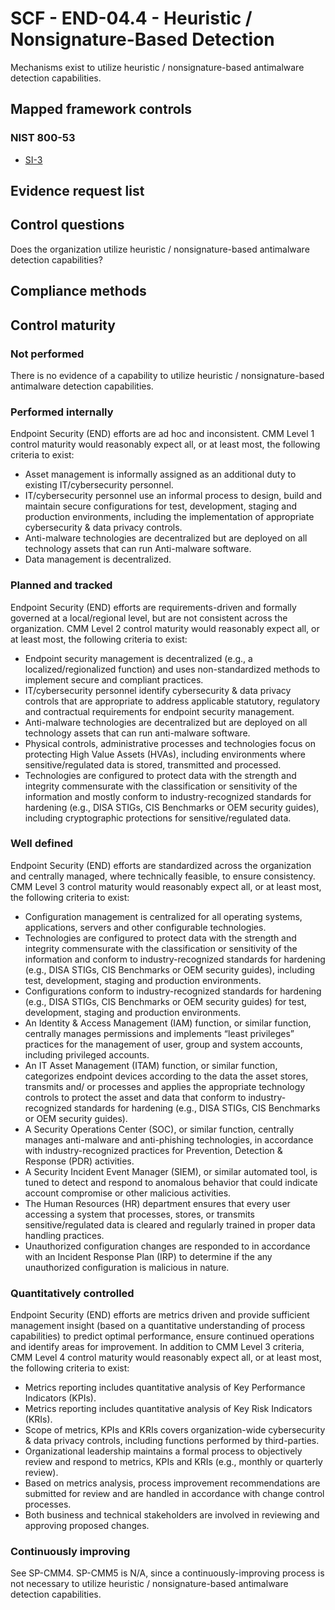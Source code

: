 # SCF - END-04.4 - Heuristic / Nonsignature-Based Detection
Mechanisms exist to utilize heuristic / nonsignature-based antimalware detection capabilities.
## Mapped framework controls
### NIST 800-53
- [SI-3](../nist80053/si-3.md)

## Evidence request list


## Control questions
Does the organization utilize heuristic / nonsignature-based antimalware detection capabilities?

## Compliance methods


## Control maturity
### Not performed
There is no evidence of a capability to utilize heuristic / nonsignature-based antimalware detection capabilities.

### Performed internally
Endpoint Security (END) efforts are ad hoc and inconsistent. CMM Level 1 control maturity would reasonably expect all, or at least most, the following criteria to exist:
- Asset management is informally assigned as an additional duty to existing IT/cybersecurity personnel.
- IT/cybersecurity personnel use an informal process to design, build and maintain secure configurations for test, development, staging and production environments, including the implementation of appropriate cybersecurity & data privacy controls.
- Anti-malware technologies are decentralized but are deployed on all technology assets that can run Anti-malware software.
- Data management is decentralized.

### Planned and tracked
Endpoint Security (END) efforts are requirements-driven and formally governed at a local/regional level, but are not consistent across the organization. CMM Level 2 control maturity would reasonably expect all, or at least most, the following criteria to exist:
- Endpoint security management is decentralized (e.g., a localized/regionalized function) and uses non-standardized methods to implement secure and compliant practices.
- IT/cybersecurity personnel identify cybersecurity & data privacy controls that are appropriate to address applicable statutory, regulatory and contractual requirements for endpoint security management.
- Anti-malware technologies are decentralized but are deployed on all technology assets that can run anti-malware software.
- Physical controls, administrative processes and technologies focus on protecting High Value Assets (HVAs), including environments where sensitive/regulated data is stored, transmitted and processed.
- Technologies are configured to protect data with the strength and integrity commensurate with the classification or sensitivity of the information and mostly conform to industry-recognized standards for hardening (e.g., DISA STIGs, CIS Benchmarks or OEM security guides), including cryptographic protections for sensitive/regulated data.

### Well defined
Endpoint Security (END) efforts are standardized across the organization and centrally managed, where technically feasible, to ensure consistency. CMM Level 3 control maturity would reasonably expect all, or at least most, the following criteria to exist:
- Configuration management is centralized for all operating systems, applications, servers and other configurable technologies.
- Technologies are configured to protect data with the strength and integrity commensurate with the classification or sensitivity of the information and conform to industry-recognized standards for hardening (e.g., DISA STIGs, CIS Benchmarks or OEM security guides), including test, development, staging and production environments.
- Configurations conform to industry-recognized standards for hardening (e.g., DISA STIGs, CIS Benchmarks or OEM security guides) for test, development, staging and production environments.
- An Identity & Access Management (IAM) function, or similar function, centrally manages permissions and implements “least privileges” practices for the management of user, group and system accounts, including privileged accounts.
- An IT Asset Management (ITAM) function, or similar function, categorizes endpoint devices according to the data the asset stores, transmits and/ or processes and applies the appropriate technology controls to protect the asset and data that conform to industry-recognized standards for hardening (e.g., DISA STIGs, CIS Benchmarks or OEM security guides).
- A Security Operations Center (SOC), or similar function, centrally manages anti-malware and anti-phishing technologies, in accordance with industry-recognized practices for Prevention, Detection & Response (PDR) activities.
- A Security Incident Event Manager (SIEM), or similar automated tool, is tuned to detect and respond to anomalous behavior that could indicate account compromise or other malicious activities.
- The Human Resources (HR) department ensures that every user accessing a system that processes, stores, or transmits sensitive/regulated data is cleared and regularly trained in proper data handling practices.
- Unauthorized configuration changes are responded to in accordance with an Incident Response Plan (IRP) to determine if the any unauthorized configuration is malicious in nature.

### Quantitatively controlled
Endpoint Security (END) efforts are metrics driven and provide sufficient management insight (based on a quantitative understanding of process capabilities) to predict optimal performance, ensure continued operations and identify areas for improvement. In addition to CMM Level 3 criteria, CMM Level 4 control maturity would reasonably expect all, or at least most, the following criteria to exist:
- Metrics reporting includes quantitative analysis of Key Performance Indicators (KPIs).
- Metrics reporting includes quantitative analysis of Key Risk Indicators (KRIs).
- Scope of metrics, KPIs and KRIs covers organization-wide cybersecurity & data privacy controls, including functions performed by third-parties.
- Organizational leadership maintains a formal process to objectively review and respond to metrics, KPIs and KRIs (e.g., monthly or quarterly review).
- Based on metrics analysis, process improvement recommendations are submitted for review and are handled in accordance with change control processes.
- Both business and technical stakeholders are involved in reviewing and approving proposed changes.

### Continuously improving
See SP-CMM4. SP-CMM5 is N/A, since a continuously-improving process is not necessary to utilize heuristic / nonsignature-based antimalware detection capabilities.
